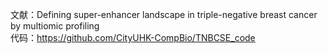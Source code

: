 文献：Defining super-enhancer landscape in triple-negative breast cancer by multiomic profiling     
代码：https://github.com/CityUHK-CompBio/TNBCSE_code
